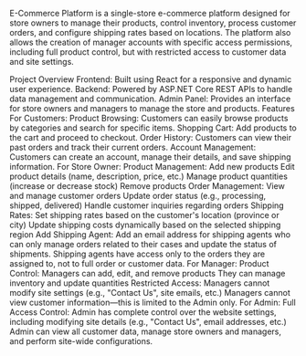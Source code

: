  E-Commerce Platform
 is a single-store e-commerce platform designed for store owners to manage their products, control inventory, process customer orders, and configure shipping rates based on locations. The platform also allows the creation of manager accounts with specific access permissions, including full product control, but with restricted access to customer data and site settings.

Project Overview
Frontend: Built using React for a responsive and dynamic user experience.
Backend: Powered by ASP.NET Core REST APIs to handle data management and communication.
Admin Panel: Provides an interface for store owners and managers to manage the store and products.
Features
For Customers:
Product Browsing: Customers can easily browse products by categories and search for specific items.
Shopping Cart: Add products to the cart and proceed to checkout.
Order History: Customers can view their past orders and track their current orders.
Account Management: Customers can create an account, manage their details, and save shipping information.
For Store Owner:
Product Management:
Add new products
Edit product details (name, description, price, etc.)
Manage product quantities (increase or decrease stock)
Remove products
Order Management:
View and manage customer orders
Update order status (e.g., processing, shipped, delivered)
Handle customer inquiries regarding orders
Shipping Rates:
Set shipping rates based on the customer's location (province or city)
Update shipping costs dynamically based on the selected shipping region
Add Shipping Agent:
Add an email address for shipping agents who can only manage orders related to their cases and update the status of shipments.
Shipping agents have access only to the orders they are assigned to, not to full order or customer data.
For Manager:
Product Control:
Managers can add, edit, and remove products
They can manage inventory and update quantities
Restricted Access:
Managers cannot modify site settings (e.g., "Contact Us", site emails, etc.)
Managers cannot view customer information—this is limited to the Admin only.
For Admin:
Full Access Control:
Admin has complete control over the website settings, including modifying site details (e.g., "Contact Us", email addresses, etc.)
Admin can view all customer data, manage store owners and managers, and perform site-wide configurations.
